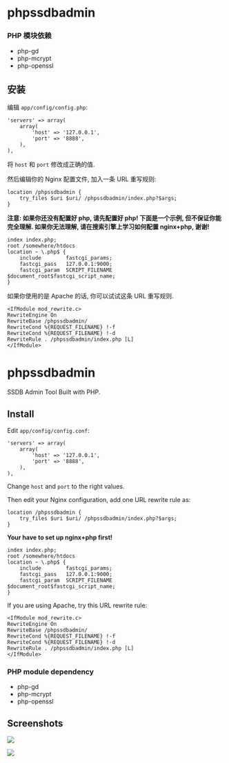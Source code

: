 phpssdbadmin
============

### PHP 模块依赖

* php-gd
* php-mcrypt
* php-openssl

## 安装

编辑 `app/config/config.php`:

	'servers' => array(
		array(
			'host' => '127.0.0.1',
			'port' => '8888',
		),
	),

将 `host` 和 `port` 修改成正确的值.

然后编辑你的 Nginx 配置文件, 加入一条 URL 重写规则:

	location /phpssdbadmin {
		try_files $uri $uri/ /phpssdbadmin/index.php?$args;
	}

__注意: 如果你还没有配置好 php, 请先配置好 php! 下面是一个示例, 但不保证你能完全理解. 如果你无法理解, 请在搜索引擎上学习如何配置 nginx+php, 谢谢!__

	index index.php;
	root /somewhere/htdocs
	location ~ \.php$ {
		include        fastcgi_params;
		fastcgi_pass   127.0.0.1:9000;
		fastcgi_param  SCRIPT_FILENAME  $document_root$fastcgi_script_name;
	}

如果你使用的是 Apache 的话, 你可以试试这条 URL 重写规则.

	<IfModule mod_rewrite.c>
	RewriteEngine On
	RewriteBase /phpssdbadmin/
	RewriteCond %{REQUEST_FILENAME} !-f 
	RewriteCond %{REQUEST_FILENAME} !-d 
	RewriteRule . /phpssdbadmin/index.php [L] 
	</IfModule>


phpssdbadmin
============

SSDB Admin Tool Built with PHP.

## Install

Edit `app/config/config.conf`:

	'servers' => array(
		array(
			'host' => '127.0.0.1',
			'port' => '8888',
		),
	),

Change `host` and `port` to the right values.

Then edit your Nginx configuration, add one URL rewrite rule as:

	location /phpssdbadmin {
		try_files $uri $uri/ /phpssdbadmin/index.php?$args;
	}

__Your have to set up nginx+php first!__

	index index.php;
	root /somewhere/htdocs
	location ~ \.php$ {
		include        fastcgi_params;
		fastcgi_pass   127.0.0.1:9000;
		fastcgi_param  SCRIPT_FILENAME  $document_root$fastcgi_script_name;
	}


If you are using Apache, try this URL rewrite rule:

	<IfModule mod_rewrite.c>
	RewriteEngine On
	RewriteBase /phpssdbadmin/
	RewriteCond %{REQUEST_FILENAME} !-f 
	RewriteCond %{REQUEST_FILENAME} !-d 
	RewriteRule . /phpssdbadmin/index.php [L] 
	</IfModule>


### PHP module dependency

* php-gd
* php-mcrypt
* php-openssl


## Screenshots

![](./imgs/phpssdbadmin-index.png)

![](./imgs/phpssdbadmin-hash.png)


